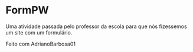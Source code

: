 # FormPW

Uma atividade passada pelo professor da escola para que nós fizessemos um site com um formulário.

Feito com AdrianoBarbosa01
